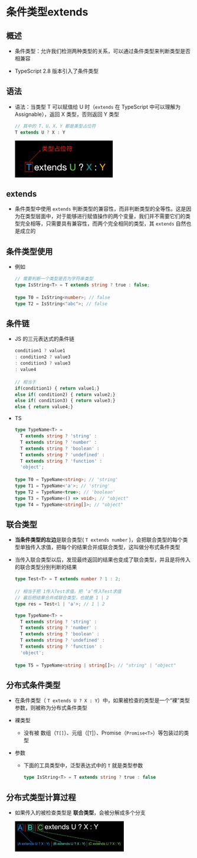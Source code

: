 # 条件类型extends

## 概述

  - 条件类型：允许我们检测两种类型的关系，可以通过条件类型来判断类型是否相兼容

  - TypeScript 2.8 版本引入了条件类型

## 语法

  - 语法：当类型 T 可以赋值给 U 时（`extends` 在 TypeScript 中可以理解为 Assignable），返回 X 类型，否则返回 Y 类型

    ```ts
    // 其中的 T、U、X、Y 都是类型占位符
    T extends U ? X : Y
    ```

    ![](image/image_4sdTxpy8K4.png)

## extends

  - 条件类型中使用 `extends` 判断类型的兼容性，而非判断类型的全等性。这是因为在类型层面中，对于能够进行赋值操作的两个变量，我们并不需要它们的类型完全相等，只需要具有兼容性，而两个完全相同的类型，其 `extends` 自然也是成立的

## 条件类型使用

  - 例如

    ```ts
    // 需要判断一个类型是否为字符串类型
    type IsString<T> = T extends string ? true : false;

    type T0 = IsString<number>; // false
    type T2 = IsString<"abc">; // false

    ```

## 条件链

  - JS 的三元表达式的条件链

    ```js
    condition1 ? value1
    : condition2 ? value3
    : condition3 ? value3
    : value4

    // 相当于
    if(condition1) { return value1;}
    else if( condition2) { return value2;}
    else if( condition3) { return value3;}
    else { return value4;}

    ```

  - TS

    ```ts
    type TypeName<T> =
      T extends string ? 'string' :
      T extends string ? 'number' :
      T extends string ? 'boolean' :
      T extends string ? 'undefined' :
      T extends string ? 'function' :
      'object';

    type T0 = TypeName<string>; // 'string'
    type T1 = TypeName<'a'>; // 'string'
    type T2 = TypeName<true>; // 'boolean'
    type T3 = TypeName<() => void>; // "object"
    type T4 = TypeName<string[]>; // "object"
    ```

## 联合类型

  - **当条件类型的左边**是联合类型( `T extends number` )，会把联合类型的每个类型单独传入求值，把每个的结果合并成联合类型，这叫做分布式条件类型

  - 当传入联合类型以后，发现最终返回的结果也变成了联合类型，并且是将传入的联合类型分别判断的结果

    ```ts
    type Test<T> = T extends number ? 1 : 2;

    // 相当于把 1传入Test求值，把 ‘a’传入Test求值
    // 最后把结果合并成联合类型，也就是 1 | 2
    type res = Test<1 | 'a'>; // 1 | 2
    ```

    ```ts
    type TypeName<T> =
      T extends string ? 'string' :
      T extends string ? 'number' :
      T extends string ? 'boolean' :
      T extends string ? 'undefined' :
      T extends string ? 'function' :
      'object';

    type T5 = TypeName<string | string[]>; // "string" | "object"
    ```

## 分布式条件类型

  - 在条件类型（ `T extends U ? X : Y`）中，如果被检查的类型是一个“裸”类型参数，则被称为分布式条件类型

  - 裸类型

      - 没有被 数组（`T[]`）、元组（\[`T`]）、Promise（`Promise<T>`）等包装过的类型

  - 参数

      - 下面的工具类型中，泛型表达式中的 `T` 就是类型参数

        ```ts
        type IsString<T> = T extends string ? true : false
        ```

## 分布式类型计算过程

  - 如果传入的被检查类型是 **联合类型**，会被分解成多个分支

    ![](image/image_rynVHVpQfI.png)
